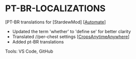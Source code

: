 # PT-BR-LOCALIZATIONS
[PT-BR translations for [StardewMod] 
  [[Automate]([url](https://github.com/Pathoschild/StardewMods/commit/7b588a318aeece7a31cff7ab99e09a3a362de108))] 
  - Updated the term 'whether' to 'define se' for better clarity
  - Translated //per-chest settings
[[CropsAnytimeAnywhere]([url](https://github.com/luqasfs/StardewMods/blob/develop/CropsAnytimeAnywhere/i18n/pt-BR.json))]
  - Added pt-BR translations
    
Tools: VS Code, GitHub
